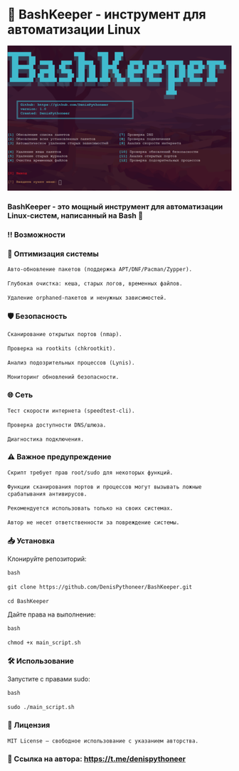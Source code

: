 # 🔧  BashKeeper - инструмент для автоматизации Linux

![Скриншот интерфейса BashKeeper](https://raw.githubusercontent.com/DenisPythoneer/BashKeeper/main/image/Screenshot.png)

### BashKeeper - это мощный инструмент для автоматизации Linux-систем, написанный на Bash 💨

### ‼️ Возможности

### 🚀 Оптимизация системы

    Авто-обновление пакетов (поддержка APT/DNF/Pacman/Zypper).

    Глубокая очистка: кеша, старых логов, временных файлов.

    Удаление orphaned-пакетов и ненужных зависимостей.

### 🛡️ Безопасность

    Сканирование открытых портов (nmap).

    Проверка на rootkits (chkrootkit).

    Анализ подозрительных процессов (Lynis).

    Мониторинг обновлений безопасности.

### 🌐 Сеть

    Тест скорости интернета (speedtest-cli).

    Проверка доступности DNS/шлюза.

    Диагностика подключения.

### ⚠️ Важное предупреждение

    Скрипт требует прав root/sudo для некоторых функций.

    Функции сканирования портов и процессов могут вызывать ложные срабатывания антивирусов.

    Рекомендуется использовать только на своих системах.

    Автор не несет ответственности за повреждение системы.

### 📥 Установка

Клонируйте репозиторий:

    bash

    git clone https://github.com/DenisPythoneer/BashKeeper.git  
    
    cd BashKeeper

Дайте права на выполнение:

    bash

    chmod +x main_script.sh  

### 🛠 Использование

Запустите с правами sudo:

    bash

    sudo ./main_script.sh  

### 📜 Лицензия

    MIT License — свободное использование с указанием авторства.
    
### 🔗 Ссылка на автора: https://t.me/denispythoneer
